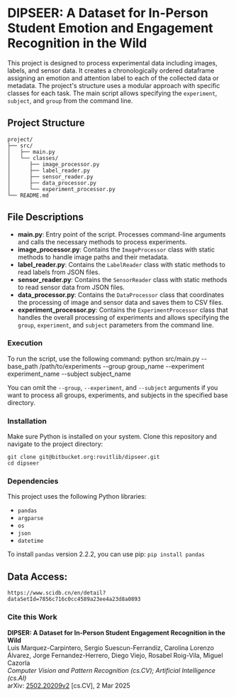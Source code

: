 
# DIPSEER: A Dataset for In-Person Student Emotion and Engagement Recognition in the Wild

This project is designed to process experimental data including images, labels, and sensor data. It creates a chronologically ordered dataframe assigning an emotion and attention label to each of the collected data or metadata. The project's structure uses a modular approach with specific classes for each task. The main script allows specifying the `experiment`, `subject`, and `group` from the command line.


## Project Structure
```
project/
├── src/
│   ├── main.py
│   └── classes/
│      ├── image_processor.py
│      ├── label_reader.py
│      ├── sensor_reader.py
│      ├── data_processor.py
│      └── experiment_processor.py
└── README.md
```

## File Descriptions

- **main.py**: Entry point of the script. Processes command-line arguments and calls the necessary methods to process experiments.
- **image_processor.py**: Contains the `ImageProcessor` class with static methods to handle image paths and their metadata.
- **label_reader.py**: Contains the `LabelReader` class with static methods to read labels from JSON files.
- **sensor_reader.py**: Contains the `SensorReader` class with static methods to read sensor data from JSON files.
- **data_processor.py**: Contains the `DataProcessor` class that coordinates the processing of image and sensor data and saves them to CSV files.
- **experiment_processor.py**: Contains the `ExperimentProcessor` class that handles the overall processing of experiments and allows specifying the `group`, `experiment`, and `subject` parameters from the command line.


### Execution
To run the script, use the following command:
python src/main.py --base_path /path/to/experiments --group group_name --experiment experiment_name --subject subject_name

You can omit the `--group`, `--experiment`, and `--subject` arguments if you want to process all groups, experiments, and subjects in the specified base directory.


### Installation

Make sure Python is installed on your system. Clone this repository and navigate to the project directory:

```
git clone git@bitbucket.org:rovitlib/dipseer.git
cd dipseer
```


### Dependencies

This project uses the following Python libraries:

-   `pandas`
-   `argparse`
-   `os`
-   `json`
-   `datetime`

To install `pandas` version 2.2.2, you can use pip:
`pip install pandas`


## Data Access:
`https://www.scidb.cn/en/detail?dataSetId=7856c716c0cc4589a23ee4a23d8a0893`

### Cite this Work
**DIPSER: A Dataset for In-Person Student Engagement Recognition in the Wild**  
Luis Marquez-Carpintero, Sergio Suescun-Ferrandiz, Carolina Lorenzo Álvarez, Jorge Fernandez-Herrero, Diego Viejo, Rosabel Roig-Vila, Miguel Cazorla  
_Computer Vision and Pattern Recognition (cs.CV); Artificial Intelligence (cs.AI)_  
arXiv: [2502.20209v2](https://doi.org/10.48550/arXiv.2502.20209) [cs.CV], 2 Mar 2025 
